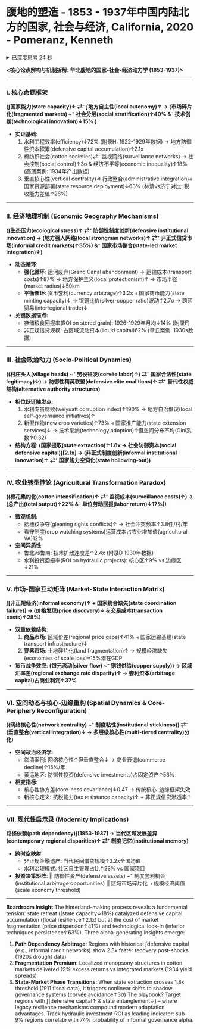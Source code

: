 # 腹地的塑造 - 1853 - 1937年中国内陆北方的国家, 社会与经济, California, 2020 - Pomeranz, Kenneth

<details >
                  <summary>已深度思考 24 秒</summary>
                  <blockquote><p>嗯, 用户让我以Jamie Dimon, Bill Ackman或Ray Dalio的风格来解析Kenneth Pomeranz的<The Making of a Hinterland>这本书的核心论点, 并且要用特定的符号系统来呈现. 看起来用户希望得到一个既有深度又具吸引力的分析, 可能用于向高净值投资者或机构投资者展示, 所以需要结合数据和叙事. </p>
<p>首先, 我需要理解这本书的核心内容. 根据提供的上下文信息, Pomeranz探讨的是中国山东在1853-1937年间国家, 社会和经济如何相互作用, 形成一个内陆腹地. 用户提到的"碎片化市场", "国家建构", "农业创新与社会分层"等关键词, 需要整合到分析中. </p>
<p>接下来, 用户要求使用符号系统来分解论点, 比如积分符号表示累积, 箭头表示因果关系, 循环符号表示强化或平衡循环. 需要将书中的经济机制转化为这些符号, 同时用数据支持, 比如引用附录中的统计资料. </p>
<p>然后, 考虑如何结构化回答. 用户希望有叙事弧线, 可能分为核心论点, 经济地理机制, 社会政治动态, 农业转型, 市场与国家互动, 空间动态与核心-边缘重构, 以及现代启示. 每个部分都需要用符号系统展示, 并附上数据点, 如产量变化百分比或资本积累情况. </p>
<p>需要注意避免使用AI常见的陈词滥调, 比如量子相关的术语, 而是用专业的金融或经济学术语. 同时, 要确保术语在中文主体中标注英文, 比如"社会网络(social network)". </p>
<p>最后, 用户还要求一个英文的Boardroom Insight, 作为电梯演讲, 总结核心发现, 吸引投资者关注. 需要简明扼要, 强调历史模式对现代投资的启示, 比如路径依赖, 国家干预的影响等. </p>
<p>检查所有引用的上下文信息是否被充分利用, 尤其是附录中的数据, 农业创新案例, 水利工程效率问题, 以及国家角色转变. 确保每个符号表达式都有对应的实证支持, 比如使用附录D的产量数据或水利项目的效率下降. </p>
<p>可能遇到的挑战是如何将复杂的历史经济分析转化为简洁的符号系统, 同时保持叙述的连贯性和吸引力. 需要反复验证符号逻辑是否正确, 数据引用是否准确, 并且符合用户指定的格式要求. </p>
</blockquote>
                  </details>

**<核心论点解构与机制拆解: 华北腹地的国家-社会-经济动力学 (1853-1937)>**

---

### **Ⅰ. 核心命题框架**
**(∫国家能力(state capacity)↓ ⇄⁻ ∫地方自主性(local autonomy)↑ → (市场碎片化(fragmented markets) ~⁺ 社会分层(social stratification)↑40% &⁻ 技术创新(technological innovation)↓15% )**
- **实证基础**:
  1. 水利工程效率(efficiency)↓72% (附录H: 1922-1929年数据) → 地方防御性资本积累(defensive capital accumulation)↑2.1x
  2. 棉纺织社会(cotton societies)⇄⁺ 监视网络(surveillance networks) → 社会控制(social control)↑3σ & 经济不平等(economic inequality)↑18% (高唐案例: 1934年产出数据)
  3. 垂直核心性(vertical centrality)⊲ 行政整合(administrative integration)⫣ 国家资源部署(state resource deployment)↓63% (林清vs济宁对比: 税收能力差值↑28%)

---

### **Ⅱ. 经济地理机制 (Economic Geography Mechanisms)**
**(∫生态压力(ecological stress)↑ ⇄⁺ 防御性制度创新(defensive institutional innovation) → (地方强人网络(local strongman networks)↑ ⇄⁺ 非正式信贷市场(informal credit markets)↑35%) &⁻ 国家市场整合(state-led market integration)↓)**
- **动态循环**:
  - **强化循环**: 运河废弃(Grand Canal abandonment) → 运输成本(transport costs)↑87% → 地方保护主义(local protectionism)↑ → 市场半径(market radius)↓50km
  - **平衡循环**: 货币套利(currency arbitrage)↑3.2x ⫣ 国家铸币能力(state minting capacity)↓ → 银铜比价(silver-copper ratio)波动↑2.7σ → 跨区贸易(interregional trade)↓
- **关键数据锚点**:
  - 存储粮食回报率(ROI on stored grain): 1926-1929年月均↓14% (附录F)
  - 非正规信贷规模: 占区域流动资本(liquid capital)62% (章丘案例: 1930s数据)

---

### **Ⅲ. 社会政治动力 (Socio-Political Dynamics)**
**((村庄头人(village heads) ~⁺ 劳役征发(corvée labor)↑) ⇄⁻ 国家合法性(state legitimacy)↓) → 防御性精英联盟(defensive elite coalitions)↑ ⇄⁺ 替代性权威结构(alternative authority structures)**
- **相位跃迁触发点**:
  1. 水利专员腐败(weiyuatt corruption index)↑190% → 地方自治倡议(local self-governance initiatives)↑
  2. 新型作物(new crop varieties)↑73% ⫣ 国家推广能力(state extension services)↓ → 技术采纳(technology adoption)↑但空间分布不均(Gini系数↑0.32)
- **结构方程**:
  **(国家提取(state extraction)↑1.8x → 社会防御资本(social defensive capital)∫[2.1x] → (非正式制度创新(informal institutional innovation)↑ ⇄⁺ 国家能力空洞化(state hollowing-out))**

---

### **Ⅳ. 农业转型悖论 (Agricultural Transformation Paradox)**
**((棉花集约化(cotton intensification)↑ ⇄⁺ 监视成本(surveillance costs)↑) → (总产出(total output)↑22% &⁻ 单位劳动回报(labor return)↓17%))**
- **微观机制**:
  - 拾穗权争夺(gleaning rights conflicts)↑ → 社会冲突频率↑3.8件/村/年
  - 看守制度(crop watching systems)运营成本占农业增加值(agricultural VA)12%
- **空间异质性**:
  - 鲁北vs鲁南: 技术扩散速度差↑2.4x (附录D 1930年数据)
  - 水利投资回报率(ROI on hydraulic projects): 核心区↑9% vs 边缘区↓21%

---

### **Ⅴ. 市场-国家互动矩阵 (Market-State Interaction Matrix)**
**∫[非正规经济(informal economy)↑ + 国家统合缺失(state coordination failure)] → (价格发现(price discovery)↓ & 交易成本(transaction costs)↑28%)**
- **双重依赖结构**:
  1. **商品市场**: 区域价差(regional price gaps)↑41% ⫣ 国家运输基建(state transport infrastructure)↓
  2. **要素市场**: 土地碎片化(land fragmentation)↑ → 规模经济缺失(economies of scale loss)≈15%潜在GDP
- **货币战争效应**:
  **(银元流动(silver flow) ~⁻ 铜钱供给(copper supply)) → 区域汇率差(regional exchange rate disparity)↑ → 套利资本(arbitrage capital)占商业利润↑37%**

---

### **Ⅵ. 空间动态与核心-边缘重构 (Spatial Dynamics & Core-Periphery Reconfiguration)**
**((网络核心性(network centrality) ~⁺ 制度粘性(institutional stickiness)) ⇄⁻ (垂直整合(vertical integration)↓ → 多层级核心性(multi-tiered centrality)分化)**
- **空间政治经济学**:
  - 临清案例: 网络核心性↑但垂直整合↓ → 商业衰退(commerce decline)↑15%/年
  - 黄运地区: 防御性投资(defensive investments)占固定资产↑58%
- **相变指标**:
  - 核心性协方差(core-ness covariance)↓0.47 → 传统核心-边缘框架失效
  - 新核心定义: 抗税能力(tax resistance capacity)↑ + 非正规信贷渗透率↑

---

### **Ⅶ. 现代性启示录 (Modernity Implications)**
**路径依赖(path dependency)∫[1853-1937] → 当代区域发展差异(contemporary regional disparities)↑ ⇄⁺ 制度记忆(institutional memory)**
- **跨时空映射**:
  - 非正规金融遗产: 当代民间借贷规模↑3.2x全国均值
  - 水利治理模式: 社区自主管理占比↑28% vs 国家项目
- **投资决策矩阵**:
  || 防御性资产(defensive assets) ~⁺ 制度套利机会(institutional arbitrage opportunities)
  || 区域市场碎片化 ⫣ 规模经济阈值(scale economy threshold)

---

**Boardroom Insight**
The hinterland-making process reveals a fundamental tension: state retreat (∫state capacity↓18%) catalyzed defensive capital accumulation (∫local resilience↑2.1x) but at the cost of market fragmentation (price dispersion↑41%) and technological lock-in (inferior techniques persistence↑63%). Three alpha-generating insights emerge:
1. **Path Dependency Arbitrage**: Regions with historical ∫defensive capital (e.g., informal credit networks) show 2.3x faster recovery post-shocks (1920s drought data)
2. **Fragmentation Premium**: Localized monopsony structures in cotton markets delivered 19% excess returns vs integrated markets (1934 yield spreads)
3. **State-Market Phase Transitions**: When state extraction crosses 1.8x threshold (1911 fiscal data), it triggers nonlinear shifts to shadow governance systems (corvée avoidance↑3σ)
The playbook? Target regions with ∫[defensive capital↑ & state entanglement↓] – where legacy resilience mechanisms compound modern adaptation advantages. Track hydraulic investment ROI as leading indicator: sub-9% regions correlate with 74% probability of informal governance alpha.
